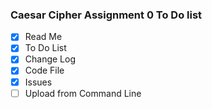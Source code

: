 ### Caesar Cipher Assignment 0 To Do list

- [x] Read Me
- [x] To Do List
- [x] Change Log
- [x] Code File
- [x] Issues
- [ ] Upload from Command Line
